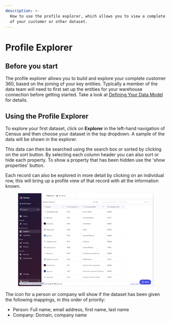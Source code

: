```yaml
---
description: >-
  How to use the profile explorer, which allows you to view a complete 360 view
  of your customer or other dataset.
---
```


# Profile Explorer

## Before you start

The profile explorer allows you to build and explore your complete customer 360, based on the joining of your key entities.  Typically a member of the data team will need to first set up the entities for your warehouse connection before getting started. Take a look at [Defining Your Data Model](./) for details.

## Using the Profile Explorer

To explore your first dataset, click on **Explorer** in the left-hand navigation of Census and then choose your dataset in the top dropdown.  A sample of the data will be shown in the explorer.&#x20;

This data can then be searched using the search box or sorted by clicking on the sort button.  By selecting each column header you can also sort or hide each property.  To show a property that has been hidden use the 'show properties' button.&#x20;

Each record can also be explored in more detail by clicking on an individual row,  this will bring up a profile view of that record with all the information known.&#x20;

<figure><img src="../../.gitbook/assets/image (8) (1) (1).png" alt=""><figcaption></figcaption></figure>

The icon for a person or company will show if the dataset has been given the following mappings, in this order of priority:

* Person: Full name, email address, first name, last name
* Company: Domain, company name
